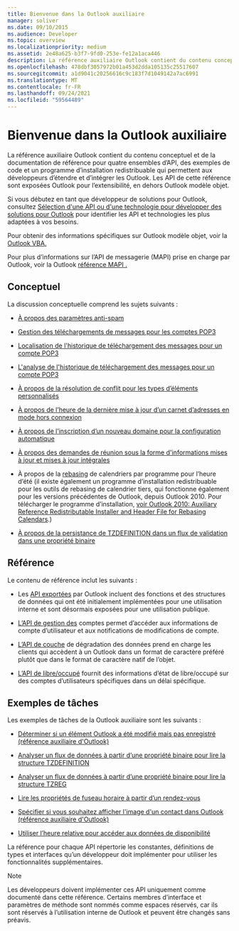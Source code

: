 ```yaml
---
title: Bienvenue dans la Outlook auxiliaire
manager: soliver
ms.date: 09/10/2015
ms.audience: Developer
ms.topic: overview
ms.localizationpriority: medium
ms.assetid: 2e48a625-b3f7-9fd0-253e-fe12a1aca446
description: La référence auxiliaire Outlook contient du contenu conceptuel et de la documentation de référence pour quatre ensembles d’API, des exemples de code et un programme d’installation redistribuable qui permettent aux développeurs d’étendre et d’intégrer les Outlook. Les API de cette référence sont exposées Outlook pour l’extensibilité, en dehors Outlook modèle objet.
ms.openlocfilehash: 478dbf3057972b01a453d2dda105135c25517607
ms.sourcegitcommit: a1d9041c20256616c9c183f7d1049142a7ac6991
ms.translationtype: MT
ms.contentlocale: fr-FR
ms.lasthandoff: 09/24/2021
ms.locfileid: "59564489"
---
```

# <a name="welcome-to-the-outlook-auxiliary-reference"></a>Bienvenue dans la Outlook auxiliaire

La référence auxiliaire Outlook contient du contenu conceptuel et de la documentation de référence pour quatre ensembles d’API, des exemples de code et un programme d’installation redistribuable qui permettent aux développeurs d’étendre et d’intégrer les Outlook. Les API de cette référence sont exposées Outlook pour l’extensibilité, en dehors Outlook modèle objet. 
  
Si vous débutez en tant que développeur de solutions pour Outlook, consultez [Sélection d'une API ou d'une technologie pour développer des solutions pour Outlook](../selecting-an-api-or-technology-for-developing-solutions-for-outlook.md) pour identifier les API et technologies les plus adaptées à vos besoins. 

Pour obtenir des informations spécifiques sur Outlook modèle objet, voir la [Outlook VBA.](https://msdn.microsoft.com/library/75e4ad96-62a2-49d2-bc51-48ceab50634c%28Office.15%29.aspx) 

Pour plus d’informations sur l’API de messagerie (MAPI) prise en charge par Outlook, voir la Outlook [référence MAPI .](https://msdn.microsoft.com/library/3d980b86-7001-4869-9780-121c6bfc7275%28Office.15%29.aspx)

## <a name="conceptual"></a>Conceptuel 

La discussion conceptuelle comprend les sujets suivants :
  
- [À propos des paramètres anti-spam](about-anti-spam-settings.md)
    
- [Gestion des téléchargements de messages pour les comptes POP3](managing-message-downloads-for-pop3-accounts.md)
    
- [Localisation de l'historique de téléchargement des messages pour un compte POP3](locating-the-message-download-history-for-a-pop3-account.md)
    
- [L'analyse de l'historique de téléchargement des messages pour un compte POP3](parsing-the-message-download-history-for-a-pop3-account.md)
    
- [À propos de la résolution de conflit pour les types d’éléments personnalisés](about-conflict-resolution-for-custom-item-types.md)
    
- [À propos de l’heure de la dernière mise à jour d’un carnet d’adresses en mode hors connexion](about-the-last-update-time-of-an-offline-address-book.md)
    
- [À propos de l’inscription d’un nouveau domaine pour la configuration automatique](about-registering-a-new-domain-for-automatic-configuration.md)
    
- [À propos des demandes de réunion sous la forme d'informations mises à jour et mises à jour intégrales](about-meeting-requests-as-informational-updates-and-full-updates.md)
    
- À propos de la [rebasing](about-rebasing-calendars-programmatically-for-daylight-saving-time.md) de calendriers par programme pour l’heure d’été (il existe également un programme d’installation redistribuable pour les outils de rebasing de calendrier tiers, qui fonctionne également pour les versions précédentes de Outlook, depuis Outlook 2010. Pour télécharger le programme d’installation, [voir Outlook 2010: Auxiliary Reference Redistributable Installer and Header File for Rebasing Calendars](https://www.microsoft.com/downloads/details.aspx?FamilyID=77748863-4352-4b99-ae57-1d4ae803983b).)
    
- [À propos de la persistance de TZDEFINITION dans un flux de validation dans une propriété binaire](about-persisting-tzdefinition-to-a-stream-to-commit-to-a-binary-property.md)

## <a name="reference"></a>Référence

Le contenu de référence inclut les suivants :
  
- Les [API exportées](about-apis-exported-by-outlook.md) par Outlook incluent des fonctions et des structures de données qui ont été initialement implémentées pour une utilisation interne et sont désormais exposées pour une utilisation publique. 
    
- [L’API de gestion des](about-the-account-management-api.md) comptes permet d’accéder aux informations de compte d’utilisateur et aux notifications de modifications de compte. 
    
- [L’API de couche](about-the-data-degradation-layer-api.md) de dégradation des données prend en charge les clients qui accèdent à un Outlook dans un format de caractère préféré plutôt que dans le format de caractère natif de l’objet. 
    
- [L’API de libre/occupé](about-the-free-busy-api.md) fournit des informations d’état de libre/occupé sur des comptes d’utilisateurs spécifiques dans un délai spécifique. 

## <a name="sample-tasks"></a>Exemples de tâches

Les exemples de tâches de la Outlook auxiliaire sont les suivants :
    
- [Déterminer si un élément Outlook a été modifié mais pas enregistré (référence auxiliaire d'Outlook)](how-to-determine-if-outlook-item-has-been-modified-but-not-saved.md)
    
- [Analyser un flux de données à partir d’une propriété binaire pour lire la structure TZDEFINITION](how-to-parse-stream-from-binary-property-to-read-tzdefinition-structure.md)
    
- [Analyser un flux de données à partir d’une propriété binaire pour lire la structure TZREG](how-to-parse-a-stream-from-a-binary-property-to-read-the-tzreg-structure.md)
    
- [Lire les propriétés de fuseau horaire à partir d’un rendez-vous](how-to-read-time-zone-properties-from-an-appointment.md)
    
- [Spécifier si vous souhaitez afficher l'image d'un contact dans Outlook (référence auxiliaire d'Outlook)](https://msdn.microsoft.com/library/office/gg262879.aspx)
    
- [Utiliser l’heure relative pour accéder aux données de disponibilité](how-to-use-relative-time-to-access-free-busy-data.md)
    
La référence pour chaque API répertorie les constantes, définitions de types et interfaces qu’un développeur doit implémenter pour utiliser les fonctionnalités supplémentaires.
  
> [!NOTE]
> Les développeurs doivent implémenter ces API uniquement comme documenté dans cette référence. Certains membres d’interface et paramètres de méthode sont nommés comme espaces réservés, car ils sont réservés à l’utilisation interne de Outlook et peuvent être changés sans préavis. 
  

